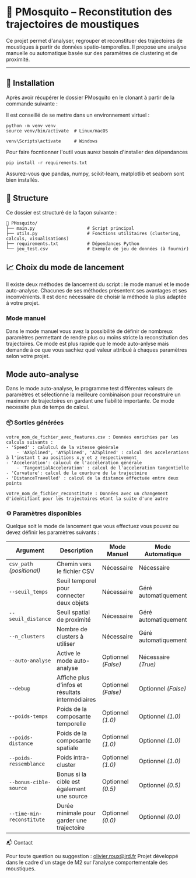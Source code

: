 # 🦟 PMosquito – Reconstitution des trajectoires de moustiques

Ce projet permet d'analyser, regrouper et reconstituer des trajectoires de moustiques à partir de données spatio-temporelles. 
Il propose une analyse manuelle ou automatique basée sur des paramètres de clustering et de proximité.

---

## 🚀 Installation


Après avoir récupérer le dossier PMosquito en le clonant à partir de la commande suivante : 

Il est conseillé de se mettre dans un environnement virtuel :   
```
python -m venv venv
source venv/bin/activate  # Linux/macOS
```

```
venv\Scripts\activate     # Windows
```

Pour faire focntionner l'outil vous aurez besoin d'installer des dépendances

	pip install -r requirements.txt

Assurez-vous que pandas, numpy, scikit-learn, matplotlib et seaborn sont bien installés.

## 📂 Structure

Ce dossier est structuré de la façon suivante :

```
📁 PMosquito/
├── main.py                    # Script principal
├── utils.py                   # Fonctions utilitaires (clustering, calculs, visualisations)
├── requirements.txt           # Dépendances Python
└── jeu_test.csv               # Exemple de jeu de données (à fournir)
```

## 📈 Choix du mode de lancement

Il existe deux méthodes de lancement du script : le mode manuel et le mode auto-analyse. Chacunes de ses méthodes présentent ses avantages
et ses inconvénients. Il est donc nécessaire de choisir la méthode la plus adaptée à votre projet. 

### Mode manuel 
Dans le mode manuel vous avez la possibilité de définir de nombreux paramètres permettant de rendre plus ou moins stricte la reconstitution des trajectoires. 
Ce mode est plus rapide que le mode auto-anlyse mais demande à ce que vous sachiez quel valeur attribué à chaques paramètres selon votre projet.

## Mode auto-analyse 
Dans le mode auto-analyse, le programme test différentes valeurs de paramètres et sélectionne la meilleure combinaison pour reconstruire un maximum de trajectoires en gardant 
une fiabilité importante. Ce mode necessite plus de temps de calcul.  
 


### 📦 Sorties générées

    votre_nom_de_fichier_avec_features.csv : Données enrichies par les calculs suivants :
	- 'Speed' : calulcul de la vitesse générale
        - 'AXSplined', 'AYSplined', 'AZSplined' : calcul des accelerations à l'instant t au positions x,y et z respectivement 
	- 'Acceleration': calucul de l'accélération générale
        - 'TangentialAcceleration' : calcul de l'acceleration tangentielle
	- 'Curvature': calcul de la courbure de la trajectoire
	- 'DistanceTravelled' : calcul de la distance effectuée entre deux points

    votre_nom_de_fichier_reconstitute : Données avec un changement d'identifiant pour les trajectoires etant la suite d'une autre 

### ⚙️ Paramètres disponibles

Quelque soit le mode de lancement que vous effectuez vous pouvez ou devez définir les paramètres suivants : 

| Argument                  | Description                                          | Mode Manuel            | Mode Automatique             |
|---------------------------|------------------------------------------------------|-------------------------|-----------------------------|
| `csv_path` *(positional)* | Chemin vers le fichier CSV                           | Nécessaire              | Nécessaire                  |
| `--seuil_temps`           | Seuil temporel pour connecter deux objets            | Nécessaire              | Géré automatiquement        |
| `--seuil_distance`        | Seuil spatial de proximité                           | Nécessaire              | Géré automatiquement        |
| `--n_clusters`            | Nombre de clusters à utiliser                        | Nécessaire              | Géré automatiquement        |
| `--auto-analyse`          | Active le mode auto-analyse                          | Optionnel *(False)*     | Nécessaire *(True)*         |
| `--debug`                 | Affiche plus d’infos et résultats intermédiaires     | Optionnel *(False)*     | Optionnel *(False)*         |
| `--poids-temps`           | Poids de la composante temporelle                    | Optionnel *(1.0)*       | Optionnel *(1.0)*           |
| `--poids-distance`        | Poids de la composante spatiale                      | Optionnel *(1.0)*       | Optionnel *(1.0)*           |
| `--poids-ressemblance`    | Poids intra-cluster                                  | Optionnel *(1.0)*       | Optionnel *(1.0)*           |
| `--bonus-cible-source`    | Bonus si la cible est également une source           | Optionnel *(0.5)*       | Optionnel *(0.5)*           |
| `--time-min-reconstitute` | Durée minimale pour garder une trajectoire           | Optionnel *(0.0)*       | Optionnel *(0.0)*           |




📬 Contact

Pour toute question ou suggestion : olivier.roux@ird.fr
Projet développé dans le cadre d'un stage de M2 sur l’analyse comportementale des moustiques.
